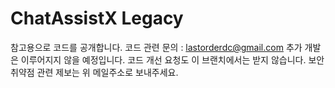 # ChatAssistX Legacy
참고용으로 코드를 공개합니다. 코드 관련 문의 : lastorderdc@gmail.com
추가 개발은 이루어지지 않을 예정입니다. 코드 개선 요청도 이 브랜치에서는 받지 않습니다.
보안 취약점 관련 제보는 위 메일주소로 보내주세요.
